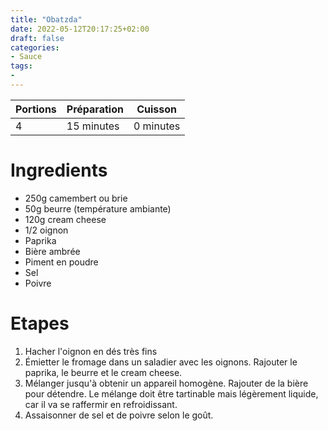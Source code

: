 ```yaml
---
title: "Obatzda"
date: 2022-05-12T20:17:25+02:00
draft: false
categories:
- Sauce
tags:
-
---
```


| Portions | Préparation | Cuisson    |
|----------|-------------|------------|
| 4        | 15 minutes  | 0 minutes  |

# Ingredients

- 250g camembert ou brie
- 50g beurre (température ambiante)
- 120g cream cheese
- 1/2 oignon
- Paprika
- Bière ambrée
- Piment en poudre
- Sel
- Poivre

# Etapes

1) Hacher l'oignon en dés très fins
2) Émietter le fromage dans un saladier avec les oignons. Rajouter le paprika, le beurre et le cream cheese.
3) Mélanger jusqu'à obtenir un appareil homogène. Rajouter de la bière pour détendre. Le mélange doit être tartinable mais légèrement liquide, car il va se raffermir en refroidissant.
4) Assaisonner de sel et de poivre selon le goût.
